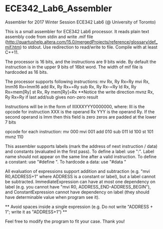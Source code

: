 # ECE342_Lab6_Assembler
Assembler for 2017 Winter Session ECE342 Lab6 (@ University of Toronto)

This is a small assembler for ECE342 Lab6 processor. It reads plain text assembly code from stdin and write .mif file (http://quartushelp.altera.com/15.0/mergedProjects/reference/glossary/def_mif.htm) to stdout. Use redirection to read/write to file. Compile with at least C++11.

The processor is 16 bits, and the instructions are 9 bits wide. By default the instruction is in the upper 9 bits of 16bit word. The width of mif file is hardcoded as 16 bits.

The processor supports following instructions:
	mv   Rx, Ry	Rx=Ry
	mvi  Rx, Imm16	Rx=Imm16
	add  Rx, Ry	Rx+=Ry
	sub  Rx, Ry	Rx-=Ry
	ld   Rx, Ry	Rx=mem[Ry]
	st   Rx, Ry	mem[Ry]=Rx	**Notice the write direction
	mvnz Rx, Ry	Rx=Ry if last add/sub gives non-zero result

Instructions will be in the form of IIIXXXYYY0000000, where:
	III is the opcode for instruction
	XXX is the operand Rx
	YYY is the operand Ry. If the second operand is Imm then this field is zero
	zeros are padded at the lower 7 bits

opcode for each instruction:
	mv	000
	mvi	001
	add	010
	sub	011
	ld	100
	st	101
	mvnz	110

This assembler supports labels (mark the address of next instruction / data) and constants (evaluated in the first pass).
To define a label: use "<labelname>:". Label name should not appear on the same line after a valid instruction.
To define a constant: use "#define <Name> <ConstantExpression>".
To hardcode a data: use "#data <ImmediateExpression>"

All evaluation of expressions support addition and subtraction (e.g. "mvi R0,ADDRESS+1" where ADDRESS is a constant or label), but a label cannot be subtracted. ImmediateExpression can have at most one dependency on label (e.g. you cannot have "mvi R0, ADDRESS_END-ADDRESS_BEGIN"), and ConstantExpression cannot have dependency on label (they should have determinable value when program see it).

** Avoid spaces inside a single expression (e.g. Do not write "ADDRESS + 1"; write it as "ADDRESS+1") **

Feel free to modify the program to fit your case. Thank you!


